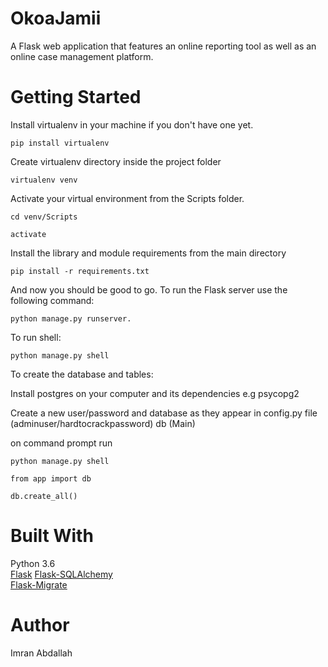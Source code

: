 OkoaJamii
===

A Flask web application that features an online reporting tool as well as an online case management platform.

Getting Started
===

Install virtualenv in your machine if you don't have one yet.

```
pip install virtualenv
```

Create virtualenv directory inside the project folder

```
virtualenv venv
```

Activate your virtual environment from the Scripts folder.

```
cd venv/Scripts
```

```
activate
```

Install the library and module requirements from the main directory

```
pip install -r requirements.txt
```

And now you should be good to go. To run the Flask server use the following command:

```
python manage.py runserver.

```
To run shell:

```
python manage.py shell
```


To create the database and tables:

Install postgres on your computer and its dependencies e.g psycopg2

Create a new user/password and database as they appear in config.py file (adminuser/hardtocrackpassword) db (Main)

on command prompt run
```
python manage.py shell

from app import db

db.create_all()
```

Built With
===

Python 3.6  
[Flask](http://flask.pocoo.org/docs/0.12/) 
[Flask-SQLAlchemy](http://flask-sqlalchemy.pocoo.org/2.3/)  
[Flask-Migrate](https://flask-migrate.readthedocs.io/en/latest/)  


Author
===

Imran Abdallah
